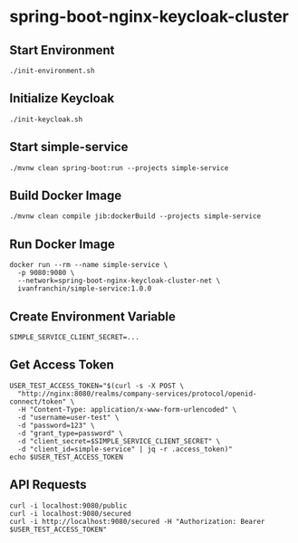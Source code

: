 # spring-boot-nginx-keycloak-cluster

## Start Environment
```
./init-environment.sh
```

## Initialize Keycloak
```
./init-keycloak.sh
```

## Start simple-service
```
./mvnw clean spring-boot:run --projects simple-service
```

## Build Docker Image
```
./mvnw clean compile jib:dockerBuild --projects simple-service
```

## Run Docker Image
```
docker run --rm --name simple-service \
  -p 9080:9080 \
  --network=spring-boot-nginx-keycloak-cluster-net \
  ivanfranchin/simple-service:1.0.0
```

## Create Environment Variable
```
SIMPLE_SERVICE_CLIENT_SECRET=...
```

## Get Access Token
```
USER_TEST_ACCESS_TOKEN="$(curl -s -X POST \
  "http://nginx:8080/realms/company-services/protocol/openid-connect/token" \
  -H "Content-Type: application/x-www-form-urlencoded" \
  -d "username=user-test" \
  -d "password=123" \
  -d "grant_type=password" \
  -d "client_secret=$SIMPLE_SERVICE_CLIENT_SECRET" \
  -d "client_id=simple-service" | jq -r .access_token)"
echo $USER_TEST_ACCESS_TOKEN
```

## API Requests
```
curl -i localhost:9080/public
curl -i localhost:9080/secured
curl -i http://localhost:9080/secured -H "Authorization: Bearer $USER_TEST_ACCESS_TOKEN"
```